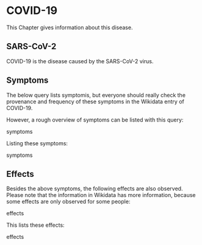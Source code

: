# COVID-19

<script type="application/ld+json">
{
  "@context": "http://schema.org",
  "@type": "InfectiousDisease",
  "name": "COVID-19"
}
</script>

This Chapter gives information about this disease.

## SARS-CoV-2

<script type="application/ld+json">
{
  "@context": "http://schema.org",
  "@type": "Taxon",
  "name": "SARS-CoV-2",
  "taxonRank": "species"
}
</script>

<topic>COVID-19</topic> is the disease caused by the <topic>SARS-CoV-2</topic> virus.

## Symptoms

The below query lists symptomis, but everyone should really check the provenance and
frequency of these symptoms in the Wikidata entry of COVID-19.

However, a rough overview of symptoms can be listed with this query:

<sparql>symptoms</sparql>

Listing these symptoms:

<out>symptoms</out>

## Effects

Besides the above symptoms, the following effects are also observed. Please note that
the information in Wikidata has more information, because some effects are only observed
for some people:

<sparql>effects</sparql>

This lists these effects:

<out>effects</out>

